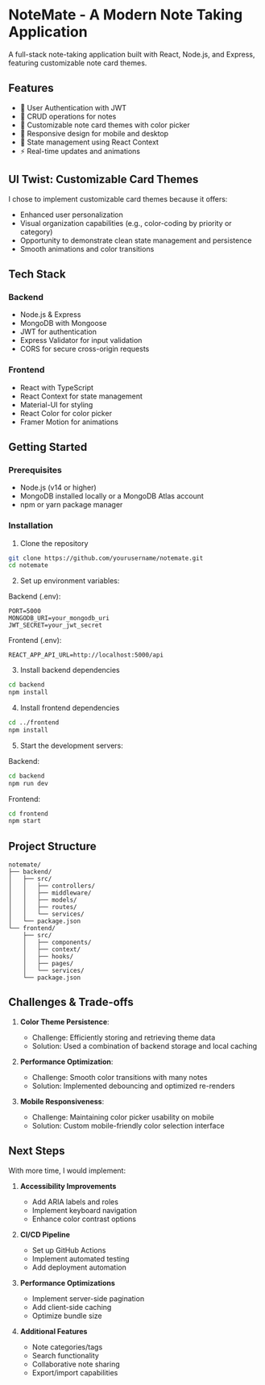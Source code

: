 # NoteMate - A Modern Note Taking Application

A full-stack note-taking application built with React, Node.js, and Express, featuring customizable note card themes.

## Features

- 🔐 User Authentication with JWT
- 📝 CRUD operations for notes
- 🎨 Customizable note card themes with color picker
- 📱 Responsive design for mobile and desktop
- 🔄 State management using React Context
- ⚡ Real-time updates and animations

## UI Twist: Customizable Card Themes

I chose to implement customizable card themes because it offers:
- Enhanced user personalization
- Visual organization capabilities (e.g., color-coding by priority or category)
- Opportunity to demonstrate clean state management and persistence
- Smooth animations and color transitions

## Tech Stack

### Backend
- Node.js & Express
- MongoDB with Mongoose
- JWT for authentication
- Express Validator for input validation
- CORS for secure cross-origin requests

### Frontend
- React with TypeScript
- React Context for state management
- Material-UI for styling
- React Color for color picker
- Framer Motion for animations

## Getting Started

### Prerequisites
- Node.js (v14 or higher)
- MongoDB installed locally or a MongoDB Atlas account
- npm or yarn package manager

### Installation

1. Clone the repository
```bash
git clone https://github.com/yourusername/notemate.git
cd notemate
```

2. Set up environment variables:

Backend (.env):
```
PORT=5000
MONGODB_URI=your_mongodb_uri
JWT_SECRET=your_jwt_secret
```

Frontend (.env):
```
REACT_APP_API_URL=http://localhost:5000/api
```

3. Install backend dependencies
```bash
cd backend
npm install
```

4. Install frontend dependencies
```bash
cd ../frontend
npm install
```

5. Start the development servers:

Backend:
```bash
cd backend
npm run dev
```

Frontend:
```bash
cd frontend
npm start
```

## Project Structure

```
notemate/
├── backend/
│   ├── src/
│   │   ├── controllers/
│   │   ├── middleware/
│   │   ├── models/
│   │   ├── routes/
│   │   └── services/
│   └── package.json
└── frontend/
    ├── src/
    │   ├── components/
    │   ├── context/
    │   ├── hooks/
    │   ├── pages/
    │   └── services/
    └── package.json
```

## Challenges & Trade-offs

1. **Color Theme Persistence**: 
   - Challenge: Efficiently storing and retrieving theme data
   - Solution: Used a combination of backend storage and local caching

2. **Performance Optimization**:
   - Challenge: Smooth color transitions with many notes
   - Solution: Implemented debouncing and optimized re-renders

3. **Mobile Responsiveness**:
   - Challenge: Maintaining color picker usability on mobile
   - Solution: Custom mobile-friendly color selection interface

## Next Steps

With more time, I would implement:

1. **Accessibility Improvements**
   - Add ARIA labels and roles
   - Implement keyboard navigation
   - Enhance color contrast options

2. **CI/CD Pipeline**
   - Set up GitHub Actions
   - Implement automated testing
   - Add deployment automation

3. **Performance Optimizations**
   - Implement server-side pagination
   - Add client-side caching
   - Optimize bundle size

4. **Additional Features**
   - Note categories/tags
   - Search functionality
   - Collaborative note sharing
   - Export/import capabilities
